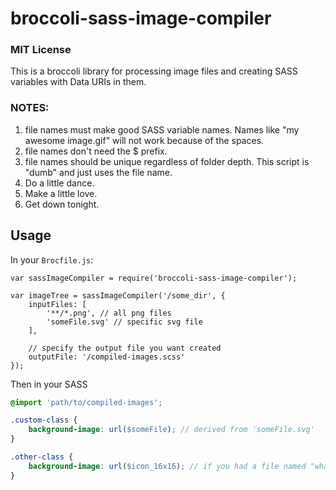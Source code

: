 broccoli-sass-image-compiler
====

### MIT License

This is a broccoli library for processing image files and creating SASS variables with Data URIs in them.

### NOTES:

1. file names must make good SASS variable names. Names like "my awesome image.gif" will not work because of the spaces.
2. file names don't need the $ prefix.
3. file names should be unique regardless of folder depth. This script is "dumb" and just uses the file name.
4. Do a little dance.
5. Make a little love.
6. Get down tonight.

## Usage

In your `Brocfile.js`: 

```JS
var sassImageCompiler = require('broccoli-sass-image-compiler');

var imageTree = sassImageCompiler('/some_dir', {
	inputFiles: [
		'**/*.png', // all png files
		'someFile.svg' // specific svg file
	],

	// specify the output file you want created
	outputFile: '/compiled-images.scss'
});
```


Then in your SASS

```SCSS
@import 'path/to/compiled-images';

.custom-class {
	background-image: url($someFile); // derived from 'someFile.svg'
}

.other-class {
	background-image: url($icon_16x16); // if you had a file named "whatever/icon_16x16.png"
}
```